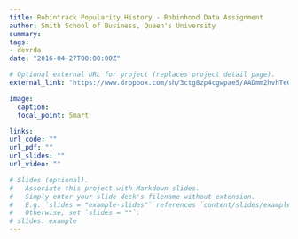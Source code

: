 ```yaml
---
title: Robintrack Popularity History - Robinhood Data Assignment
author: Smith School of Business, Queen's University 
summary: 
tags:
- devrda
date: "2016-04-27T00:00:00Z"

# Optional external URL for project (replaces project detail page).
external_link: "https://www.dropbox.com/sh/3ctg8zp4cgwpae5/AADmm2hvhTeOjYjdjbp6sbKQa/Robinhood%20Data%20Assignment/robintrack-popularity-history.tar.gz?dl=0"

image:
  caption: 
  focal_point: Smart

links:
url_code: ""
url_pdf: ""
url_slides: ""
url_video: ""

# Slides (optional).
#   Associate this project with Markdown slides.
#   Simply enter your slide deck's filename without extension.
#   E.g. `slides = "example-slides"` references `content/slides/example-slides.md`.
#   Otherwise, set `slides = ""`.
# slides: example
---
```



